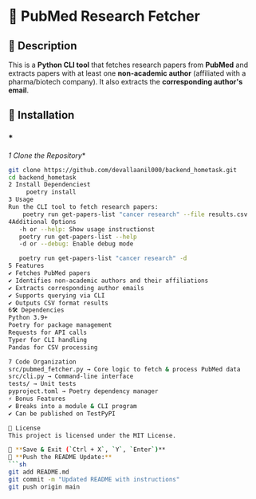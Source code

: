 # 🧪 PubMed Research Fetcher

## 📌 Description
This is a **Python CLI tool** that fetches research papers from **PubMed** and extracts papers with at least one **non-academic author** (affiliated with a pharma/biotech company). It also extracts the **corresponding author's email**.

## 🚀 Installation
### *
*1️ Clone the Repository**
```sh
git clone https://github.com/devallaanil000/backend_hometask.git
cd backend_hometask
2 Install Dependenciest
     poetry install
3 Usage
Run the CLI tool to fetch research papers:
    poetry run get-papers-list "cancer research" --file results.csv
4Additional Options
   -h or --help: Show usage instructionst
   poetry run get-papers-list --help
   -d or --debug: Enable debug mode

   poetry run get-papers-list "cancer research" -d
5 Features
✔ Fetches PubMed papers
✔ Identifies non-academic authors and their affiliations
✔ Extracts corresponding author emails
✔ Supports querying via CLI
✔ Outputs CSV format results
6🛠️ Dependencies
Python 3.9+
Poetry for package management
Requests for API calls
Typer for CLI handling
Pandas for CSV processing

7 Code Organization
src/pubmed_fetcher.py → Core logic to fetch & process PubMed data
src/cli.py → Command-line interface
tests/ → Unit tests
pyproject.toml → Poetry dependency manager
⚡ Bonus Features
✔ Breaks into a module & CLI program
✔ Can be published on TestPyPI

📜 License
This project is licensed under the MIT License.

🔹 **Save & Exit (`Ctrl + X`, `Y`, `Enter`)**  
🔹 **Push the README Update:**
```sh
git add README.md
git commit -m "Updated README with instructions"
git push origin main
